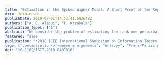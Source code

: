```yaml
---
title: "Estimation in the Spiked Wigner Model: A Short Proof of the Replica Formula"
date: 2018-06-01
publishDate: 2019-07-01T14:53:41.583648Z
authors: ["A. E. Alaoui", "F. Krzakala"]
publication_types: ["1"]
abstract: "We consider the problem of estimating the rank-one perturbation of a Wigner matrix in a setting of low signal-to-noise ratio. This serves as a simple model for principal component analysis in high dimensions. The mutual information per variable between the spike and the observed matrix, or equivalently, the normalized Kullback-Leibler divergence between the planted and null models are known to converge to the so-called replica-symmetric formula, the properties of which determine the fundamental limits of estimation in this model. We provide in this note a short and transparent proof of this formula, based on simple executions of Gaussian interpolations and standard concentration-of-measure arguments. The Franz-Parisi potential, that is, the free entropy at a fixed overlap, plays an important role in our proof. Furthermore, our proof can be generalized straightforwardly to spiked tensor models of even order."
featured: false
publication: "*2018 IEEE International Symposium on Information Theory (ISIT)*"
tags: ["concentration-of-measure arguments", "entropy", "Franz-Parisi potential", "free entropy", "fundamental limits", "Gaussian interpolations", "interpolation", "matrix algebra", "mutual information", "normalized Kullback-Leibler divergence", "null models", "planted models", "principal component analysis", "rank-one perturbation", "replica formula", "replica-symmetric formula", "signal-to-noise ratio", "spiked tensor models", "spiked Wigner model", "standard concentration-of-measure arguments", "tensors", "transparent proof", "Wigner distribution", "Wigner matrix"]
doi: "10.1109/ISIT.2018.8437810"
---
```


